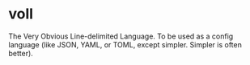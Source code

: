 # voll
The Very Obvious Line-delimited Language. To be used as a config language (like JSON, YAML, or TOML, except simpler. Simpler is often better).
